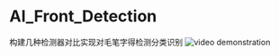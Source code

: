 # AI_Front_Detection
构建几种检测器对比实现对毛笔字得检测分类识别
![video demonstration](https://github.com/Caesar-xxx/AI_Front_Detection/assets/73376073/97d32c87-d3d4-4532-94ad-0e3c8fa58276)
